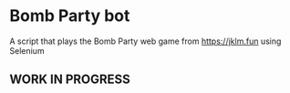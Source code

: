 # Bomb Party bot

A script that plays the Bomb Party web game from https://jklm.fun using Selenium


## WORK IN PROGRESS


